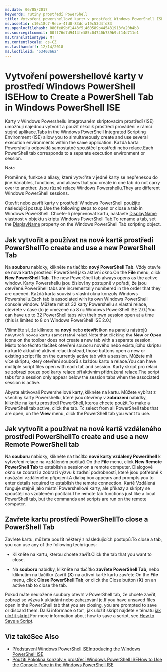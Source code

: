 ```yaml
---
ms.date: 06/05/2017
keywords: rutiny prostředí PowerShell
title: Vytvoření powershellové karty v prostředí Windows PowerShell ISE
ms.assetid: c10c18c7-9ece-4fd0-83dc-a19c53d4fd83
ms.openlocfilehash: 080fe89bf1443f51460589b445431913fa20b4b8
ms.sourcegitcommit: 00ff76d7d9414fe585c04740b739b9cf14d711e1
ms.translationtype: MT
ms.contentlocale: cs-CZ
ms.lasthandoff: 12/14/2018
ms.locfileid: "53403662"
---
```

# <a name="how-to-create-a-powershell-tab-in-windows-powershell-ise"></a><span data-ttu-id="77eea-103">Vytvoření powershellové karty v prostředí Windows PowerShell ISE</span><span class="sxs-lookup"><span data-stu-id="77eea-103">How to Create a PowerShell Tab in Windows PowerShell ISE</span></span>

<span data-ttu-id="77eea-104">Karty v Windows Powershellu integrovaném skriptovacím prostředí (ISE) umožňují najednou vytvořit a použít několik prostředí provádění v rámci stejné aplikace.</span><span class="sxs-lookup"><span data-stu-id="77eea-104">Tabs in the Windows PowerShell Integrated Scripting Environment (ISE) allow you to simultaneously create and use several execution environments within the same application.</span></span>
<span data-ttu-id="77eea-105">Každá karta Powershellu odpovídá samostatné spouštěcí prostředí nebo relace.</span><span class="sxs-lookup"><span data-stu-id="77eea-105">Each PowerShell tab corresponds to a separate execution environment or session.</span></span>

> [!NOTE]
> <span data-ttu-id="77eea-106">Proměnné, funkce a aliasy, které vytvoříte v jedné karty se nepřenesou do jiné.</span><span class="sxs-lookup"><span data-stu-id="77eea-106">Variables, functions, and aliases that you create in one tab do not carry over to another.</span></span> <span data-ttu-id="77eea-107">Jsou různé relace Windows Powershellu.</span><span class="sxs-lookup"><span data-stu-id="77eea-107">They are different Windows PowerShell sessions.</span></span>

<span data-ttu-id="77eea-108">Otevřít nebo zavřít karty v prostředí Windows PowerShell použijte následující postup.</span><span class="sxs-lookup"><span data-stu-id="77eea-108">Use the following steps to open or close a tab in Windows PowerShell.</span></span>
<span data-ttu-id="77eea-109">Chcete-li přejmenovat kartu, nastavte [DisplayName](object-model/The-PowerShellTab-Object.md#displayname) vlastnost v objektu skriptu Windows PowerShell Tab.</span><span class="sxs-lookup"><span data-stu-id="77eea-109">To rename a tab, set the [DisplayName](object-model/The-PowerShellTab-Object.md#displayname) property on the Windows PowerShell Tab scripting object.</span></span>

## <a name="to-create-and-use-a-new-powershell-tab"></a><span data-ttu-id="77eea-110">Jak vytvořit a používat na nové kartě prostředí PowerShell</span><span class="sxs-lookup"><span data-stu-id="77eea-110">To create and use a new PowerShell Tab</span></span>

<span data-ttu-id="77eea-111">Na **souboru** nabídky, klikněte na tlačítko **nový PowerShell Tab**. Vždy otevře se nová karta prostředí PowerShell jako aktivní okno.</span><span class="sxs-lookup"><span data-stu-id="77eea-111">On the **File** menu, click **New PowerShell Tab**. The new PowerShell tab always opens as the active window.</span></span>
<span data-ttu-id="77eea-112">Karty Powershellu jsou číslovány postupně v pořadí, že jsou otevřené.</span><span class="sxs-lookup"><span data-stu-id="77eea-112">PowerShell tabs are incrementally numbered in the order that they are opened.</span></span>
<span data-ttu-id="77eea-113">Každá karta souvisí s vlastní okna konzoly Windows Powershellu.</span><span class="sxs-lookup"><span data-stu-id="77eea-113">Each tab is associated with its own Windows PowerShell console window.</span></span>
<span data-ttu-id="77eea-114">Můžete mít až 32 karty Powershellu s vlastní relace, otevřete v čase (to je omezené na 8 na Windows PowerShell ISE 2.0.)</span><span class="sxs-lookup"><span data-stu-id="77eea-114">You can have up to 32 PowerShell tabs with their own session open at a time (this is limited to 8 on Windows PowerShell ISE 2.0.)</span></span>

<span data-ttu-id="77eea-115">Všimněte si, že kliknete na **nový** nebo **otevřít** ikon na panelu nástrojů nevytvoří novou kartu samostatné relaci.</span><span class="sxs-lookup"><span data-stu-id="77eea-115">Note that clicking the **New** or **Open** icons on the toolbar does not create a new tab with a separate session.</span></span>
<span data-ttu-id="77eea-116">Místo toho těchto tlačítek otevření souboru nového nebo existujícího skriptu na kartě aktuálně aktivní relaci.</span><span class="sxs-lookup"><span data-stu-id="77eea-116">Instead, those buttons open a new or existing script file on the currently active tab with a session.</span></span>
<span data-ttu-id="77eea-117">Můžete mít více skriptu, který otevření souborů s každou kartu a relace.</span><span class="sxs-lookup"><span data-stu-id="77eea-117">You can have multiple script files open with each tab and session.</span></span>
<span data-ttu-id="77eea-118">Karty skript pro relaci se zobrazí pouze pod karty relace při aktivním přidružená relace.</span><span class="sxs-lookup"><span data-stu-id="77eea-118">The script tabs for a session only appear below the session tabs when the associated session is active.</span></span>

<span data-ttu-id="77eea-119">Abyste aktivovali Powershellové karty, klikněte na kartu. Můžete vybírat z všechny karty Powershellu, které jsou otevřeny v **zobrazení** nabídky, klikněte na kartu prostředí PowerShell, kterou chcete použít.</span><span class="sxs-lookup"><span data-stu-id="77eea-119">To make a PowerShell tab active, click the tab. To select from all PowerShell tabs that are open, on the **View** menu, click the PowerShell tab you want to use.</span></span>

## <a name="to-create-and-use-a-new-remote-powershell-tab"></a><span data-ttu-id="77eea-120">Jak vytvořit a používat na nové kartě vzdáleného prostředí PowerShell</span><span class="sxs-lookup"><span data-stu-id="77eea-120">To create and use a new Remote PowerShell tab</span></span>

<span data-ttu-id="77eea-121">Na **souboru** nabídky, klikněte na tlačítko **nové karty vzdálený PowerShell** k vytvoření relace na vzdáleném počítači.</span><span class="sxs-lookup"><span data-stu-id="77eea-121">On the **File** menu, click **New Remote PowerShell Tab** to establish a session on a remote computer.</span></span>
<span data-ttu-id="77eea-122">Dialogové okno se zobrazí a zobrazí výzvu k zadání podrobností, které jsou potřebné k navázání vzdáleného připojení.</span><span class="sxs-lookup"><span data-stu-id="77eea-122">A dialog box appears and prompts you to enter details required to establish the remote connection.</span></span>
<span data-ttu-id="77eea-123">Kartě Vzdálená funguje stejně jako místní Powershellové karty, ale příkazy a skripty se spouštějí na vzdáleném počítači.</span><span class="sxs-lookup"><span data-stu-id="77eea-123">The remote tab functions just like a local PowerShell tab, but the commands and scripts are run on the remote computer.</span></span>

## <a name="to-close-a-powershell-tab"></a><span data-ttu-id="77eea-124">Zavřete kartu prostředí PowerShell</span><span class="sxs-lookup"><span data-stu-id="77eea-124">To close a PowerShell Tab</span></span>

<span data-ttu-id="77eea-125">Zavřete kartu, můžete použít některý z následujících postupů:</span><span class="sxs-lookup"><span data-stu-id="77eea-125">To close a tab, you can use any of the following techniques:</span></span>

- <span data-ttu-id="77eea-126">Klikněte na kartu, kterou chcete zavřít.</span><span class="sxs-lookup"><span data-stu-id="77eea-126">Click the tab that you want to close.</span></span>

- <span data-ttu-id="77eea-127">Na **souboru** nabídky, klikněte na tlačítko **zavřete PowerShell Tab**, nebo kliknutím na tlačítko Zavřít (**X**) na aktivní kartě kartu zavřete.</span><span class="sxs-lookup"><span data-stu-id="77eea-127">On the **File** menu, click **Close PowerShell Tab**, or click  the Close button  (**X**) on an active tab to close the tab.</span></span>

<span data-ttu-id="77eea-128">Pokud máte neuložené soubory otevřít v PowerShell tab, že chcete zavřít, zobrazí se výzva k ukládání nebo zahazování je.</span><span class="sxs-lookup"><span data-stu-id="77eea-128">If you have unsaved files open in the PowerShell tab that you are closing, you are prompted to save or discard them.</span></span>
<span data-ttu-id="77eea-129">Další informace o tom, jak uložit skript najdete v tématu [jak uložit skript](How-to-Write-and-Run-Scripts-in-the-Windows-PowerShell-ISE.md#how-to-save-a-script).</span><span class="sxs-lookup"><span data-stu-id="77eea-129">For more information about how to save a script, see [How to Save a Script](How-to-Write-and-Run-Scripts-in-the-Windows-PowerShell-ISE.md#how-to-save-a-script).</span></span>

## <a name="see-also"></a><span data-ttu-id="77eea-130">Viz také</span><span class="sxs-lookup"><span data-stu-id="77eea-130">See Also</span></span>

- [<span data-ttu-id="77eea-131">Představení Windows PowerShell ISE</span><span class="sxs-lookup"><span data-stu-id="77eea-131">Introducing the Windows PowerShell ISE</span></span>](Introducing-the-Windows-PowerShell-ISE.md)
- [<span data-ttu-id="77eea-132">Použití Pokokna konzoly v prostředí Windows PowerShell ISE</span><span class="sxs-lookup"><span data-stu-id="77eea-132">How to Use the Console Pane in the Windows PowerShell ISE</span></span>](How-to-Use-the-Console-Pane-in-the-Windows-PowerShell-ISE.md)